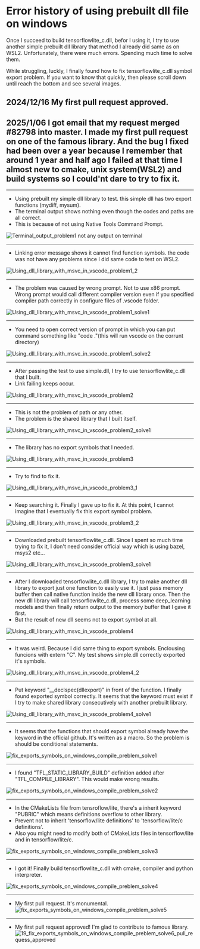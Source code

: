 # Error history of using prebuilt dll file on windows 

Once I succeed to build tensorflowlite_c.dll, befor I using it, I try to use another simple prebuilt dll library that method I already did same as on WSL2. Unfortunately, there were much errors. Spending much time to solve them. 

While struggling, luckly, I finally found how to fix tensorflowlite_c.dll symbol export problem. If you want to know that quickly, then please scroll down until reach the bottom and see several images.

## 2024/12/16 My first pull request approved.
## 2025/1/06 I got email that my request merged #82798 into master. I made my first pull request on one of the famous library. And the bug I fixed had been over a year because I remember that around 1 year and half ago I failed at that time I almost new to cmake, unix system(WSL2) and build systems so I could'nt dare to try to fix it. 

***
* Using prebuilt my simple dll library to test. this simple dll has two export functions (mydiff, mysum).
* The terminal output shows nothing even though the codes and paths are all correct.
* This is because of not using Native Tools Command Prompt.

![Terminal_output_problem1 not any output on terminal](./images/01_terminal_output_problem1.jpg)

***
* Linking error message shows it cannot find function symbols. the code was not have any problems since I did same code to test on WSL2.

![Using_dll_library_with_msvc_in_vscode_problem1_2](./images/02_using_dll_library_msvc_in_vscode_problem1_2.jpg)

***
* The problem was caused by wrong prompt. Not to use x86 prompt. Wrong prompt would call different compiler version even if you specified compiler path correctly in configure files of .vscode folder.

![Using_dll_library_with_msvc_in_vscode_problem1_solve1](./images/03_using_dll_library_msvc_in_vscode_problem1_solve1.jpg)

***
* You need to open correct version of prompt in which you can put command something like "code ."(this will run vscode on the corrunt directory) 

![Using_dll_library_with_msvc_in_vscode_problem1_solve2](./images/04_using_dll_library_msvc_in_vscode_problem1_solve2.jpg)

***
* After passing the test to use simple.dll, I try to use tensorflowlite_c.dll that I built.
* Link failing keeps occur. 

![Using_dll_library_with_msvc_in_vscode_problem2](./images/05_using_dll_library_msvc_in_vscode_problem2.jpg)

***
* This is not the problem of path or any other.
* The problem is the shared library that I built itself.

![Using_dll_library_with_msvc_in_vscode_problem2_solve1](./images/06_using_dll_library_msvc_in_vscode_problem2_solve1.jpg)

***
* The library has no export symbols that I needed.

![Using_dll_library_with_msvc_in_vscode_problem3](./images/07_using_dll_library_msvc_in_vscode_problem3.jpg)

***
* Try to find to fix it. 

![Using_dll_library_with_msvc_in_vscode_problem3_1](./images/08_using_dll_library_msvc_in_vscode_problem3_1.jpg)

***
* Keep searching it. Finally I gave up to fix it. At this point, I cannot imagine that I eventually fix this export symbol problem.

![Using_dll_library_with_msvc_in_vscode_problem3_2](./images/09_using_dll_library_msvc_in_vscode_problem3_2.jpg)

***
* Downloaded prebuilt tensorflowlite_c.dll. Since I spent so much time trying to fix it, I don't need consider official way which is using bazel, msys2 etc...

![Using_dll_library_with_msvc_in_vscode_problem3_solve1](./images/10_using_dll_library_msvc_in_vscode_problem3_solve1.jpg)

***
* After I downloaded tensorflowlite_c.dll library, I try to make another dll library to export just one function to easily use it. I just pass memory buffer then call native function inside the new dll library once. Then the new dll library will call tensorflowlite_c.dll, process some deep_learning models and then finally return output to the memory buffer that I gave it first.
* But the result of new dll seems not to export symbol at all.

![Using_dll_library_with_msvc_in_vscode_problem4](./images/11_using_dll_library_msvc_in_vscode_problem4.jpg)

***
* It was weird. Because I did same thing to export symbols. Enclousing funcions with extern "C". My test shows simple.dll correctly exported it's symbols.

![Using_dll_library_with_msvc_in_vscode_problem4_2](./images/12_using_dll_library_msvc_in_vscode_problem4_2.jpg)

***
* Put keyword "__declspec(dllexport)" in front of the function. I finally found exported symbol correctly. It seems that the keyword must exist if I try to make shared library consecutively with another prebuilt library.

![Using_dll_library_with_msvc_in_vscode_problem4_solve1](./images/13_using_dll_library_msvc_in_vscode_problem4_solve1.jpg)


***
* It seems that the functions that should export symbol already have the keyword in the official github. It's written as a macro. So the problem is should be conditional statements.

![fix_exports_symbols_on_windows_compile_preblem_solve1](./images/14_fix_exports_symbols_on_windows_compile_preblem_solve1.jpg)

***
* I found "TFL_STATIC_LIBRARY_BUILD" definition added after "TFL_COMPILE_LIBRARY". This would make wrong results.

![fix_exports_symbols_on_windows_compile_preblem_solve2](./images/15_fix_exports_symbols_on_windows_compile_preblem_solve2.jpg)

***
* In the CMakeLists file from tensroflow/lite, there's a inherit keyword "PUBRIC" which means definitions overflow to other library.
* Prevent not to inherit 'tensorflow/lite definitions' to 'tensorflow/lite/c definitions'.
* Also you might need to modify both of CMakeLists files in tensorflow/lite and in tensorflow/lite/c.

![fix_exports_symbols_on_windows_compile_preblem_solve3](./images/16_fix_exports_symbols_on_windows_compile_preblem_solve3.jpg)

***
* I got it! Finally build tensorflowlite_c.dll with cmake, compiler and python interpreter.

![fix_exports_symbols_on_windows_compile_preblem_solve4](./images/17_fix_exports_symbols_on_windows_compile_preblem_solve4.jpg)

***
* My first pull request. It's monumental.
![fix_exports_symbols_on_windows_compile_preblem_solve5](./images/18_fix_exports_symbols_on_windows_compile_preblem_solve5.jpg)


***
* My first pull request approved! I'm glad to contribute to famous library.
![19_fix_exports_symbols_on_windows_compile_preblem_solve6_pull_requess_approved](./images/19_fix_exports_symbols_on_windows_compile_preblem_solve6_pull_requess_approved.jpg)


